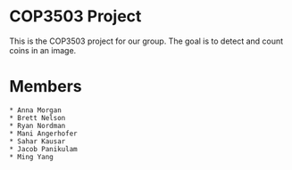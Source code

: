 COP3503 Project
===============

This is the COP3503 project for our group. The goal is to detect and count coins in an image.


# Members
	* Anna Morgan
	* Brett Nelson
	* Ryan Nordman
	* Mani Angerhofer
	* Sahar Kausar
	* Jacob Panikulam
	* Ming Yang
